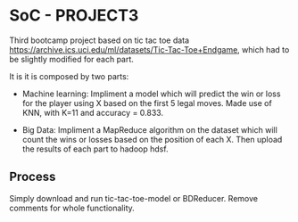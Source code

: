 # SoC - PROJECT3

Third bootcamp project based on tic tac toe data https://archive.ics.uci.edu/ml/datasets/Tic-Tac-Toe+Endgame, which had to be slightly modified for each part. 

It is it is composed by two parts:
 
 - Machine learning: Impliment a model which will predict the win or loss for the player using X based on the first 5 legal moves. Made use of KNN, with K=11 and accuracy = 0.833.

 - Big Data: Impliment a MapReduce algorithm on the dataset which will count the wins or losses based on the position of each X. Then upload the results of each part to hadoop hdsf.

## Process

Simply download and run tic-tac-toe-model or BDReducer. Remove comments for whole functionality.